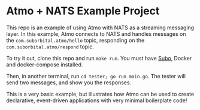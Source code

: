 # Atmo + NATS Example Project

This repo is an example of using Atmo with NATS as a streaming messaging layer. In this example, Atmo connects to NATS and handles messages on the `com.suborbital.atmo/hello` topic, responding on the `com.suborbital.atmo/respond` topic.

To try it out, clone this repo and run `make run`. You must have [Subo](https://github.com/suborbital/subo), Docker and docker-compose installed.

Then, in another terminal, run `cd tester; go run main.go`. The tester will send two messages, and show you the responses.

This is a very basic example, but illustrates how Atmo can be used to create declarative, event-driven applications with very minimal boilerplate code!